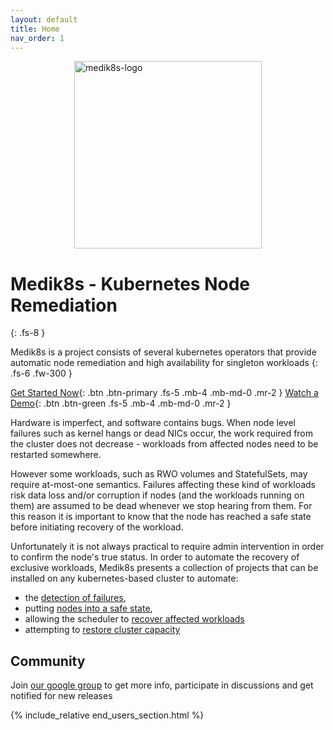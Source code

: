 ```yaml
---
layout: default
title: Home
nav_order: 1
---
```


<img src="images/medik8s-logo.png" alt="medik8s-logo" width="300" style="margin-left:auto; margin-right:auto; display:block"/>

# Medik8s - Kubernetes Node Remediation
{: .fs-8 }

Medik8s is a project consists of several kubernetes operators that provide automatic node remediation and high availability for singleton workloads
{: .fs-6 .fw-300 }


[Get Started Now](/GettingStarted){: .btn .btn-primary .fs-5 .mb-4 .mb-md-0 .mr-2 }
[Watch a Demo](https://www.youtube.com/watch?v=8pSXAsioK8s){: .btn .btn-green .fs-5 .mb-4 .mb-md-0 .mr-2 }

Hardware is imperfect, and software contains bugs. When node level failures such
as kernel hangs or dead NICs occur, the work required from the cluster does not
decrease - workloads from affected nodes need to be restarted somewhere.

However some workloads, such as RWO volumes and StatefulSets, may require
at-most-one semantics.  Failures affecting these kind of workloads risk data
loss and/or corruption if nodes (and the workloads running on them) are assumed
to be dead whenever we stop hearing from them.  For this reason it is important
to know that the node has reached a safe state before initiating recovery of the
workload.

Unfortunately it is not always practical to require admin intervention in order
to confirm the node's true status. In order to automate the recovery of exclusive
workloads, Medik8s presents a collection of projects that can be installed on any
kubernetes-based cluster to automate:
* the [detection of failures](failure_detection),
* putting [nodes into a safe state](/remediation/remediation),
* allowing the scheduler to [recover affected workloads](recover_affected_workloads)
* attempting to [restore cluster capacity]()

## Community
Join [our google group](https://groups.google.com/g/medik8s) to get more info, participate in discussions and get notified
for new releases

<script type="text/javascript">
function openRemediationMenu(){
  document.getElementsByClassName("nav-list-item")[3].classList.add("active")
 }
document.body.addEventListener("load", openRemediationMenu(), false);
</script>

{% include_relative end_users_section.html %}
